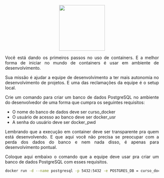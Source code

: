 <div align="center">
  <div>
    <img height = "150" width = "150" src="https://cdn.jsdelivr.net/gh/devicons/devicon/icons/docker/docker-original-wordmark.svg" />
  </div>
</div>


<p style="text-align: justify;">Você está dando os primeiros passos no uso de containers. E a melhor forma de iniciar no mundo de containers é usar em ambiente de desenvolvimento.</p>

<p style="text-align: justify;">Sua missão é ajudar a equipe de desenvolvimento a ter mais autonomia no desenvolvimento de projetos. E uma das reclamações da equipe é o setup local. </p>

<p style="text-align: justify;">Crie um comando para criar um banco de dados PostgreSQL no ambiente do desenvolvedor de uma forma que cumpra os seguintes requisitos:</p>

<ul>
  <li style="text-align: justify;">O nome do banco de dados deve ser curso_docker</li>
  <li style="text-align: justify;">O usuário de acesso ao banco deve ser docker_usr</li>
  <li style="text-align: justify;">A senha do usuário deve ser docker_pwd</li>
</ul>

<p style="text-align: justify;">Lembrando que a execução em container deve ser transparente pra quem está desenvolvendo. E que aqui você não precisa se preocupar com a perda dos dados do banco e nem nada disso, é apenas para desenvolvimento pontual.</p>

<p style="text-align: justify;">Coloque aqui embaixo o comando que a equipe deve usar pra criar um banco de dados PostgreSQL com esses requisitos.</p>

```bash
docker run -d --name postgresql -p 5432:5432 -e POSTGRES_DB = curso_docker -e POSTGRES_USER = docker_usr -e POSTGRES_PASSWORD = docker_pwd postgres
```